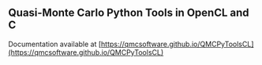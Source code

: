 ## Quasi-Monte Carlo Python Tools in OpenCL and C 

Documentation available at [https://qmcsoftware.github.io/QMCPyToolsCL](https://qmcsoftware.github.io/QMCPyToolsCL)